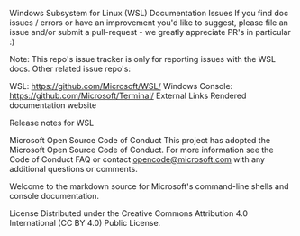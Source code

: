 Windows Subsystem for Linux (WSL) Documentation
Issues
If you find doc issues / errors or have an improvement you'd like to suggest, please file an issue and/or submit a pull-request - we greatly appreciate PR's in particular :)

Note: This repo's issue tracker is only for reporting issues with the WSL docs. Other related issue repo's:

WSL: https://github.com/Microsoft/WSL/
Windows Console: https://github.com/Microsoft/Terminal/
External Links
Rendered documentation website

Release notes for WSL

Microsoft Open Source Code of Conduct
This project has adopted the Microsoft Open Source Code of Conduct. For more information see the Code of Conduct FAQ or contact opencode@microsoft.com with any additional questions or comments.

Welcome to the markdown source for Microsoft's command-line shells and console documentation.

License
Distributed under the Creative Commons Attribution 4.0 International (CC BY 4.0) Public License.
